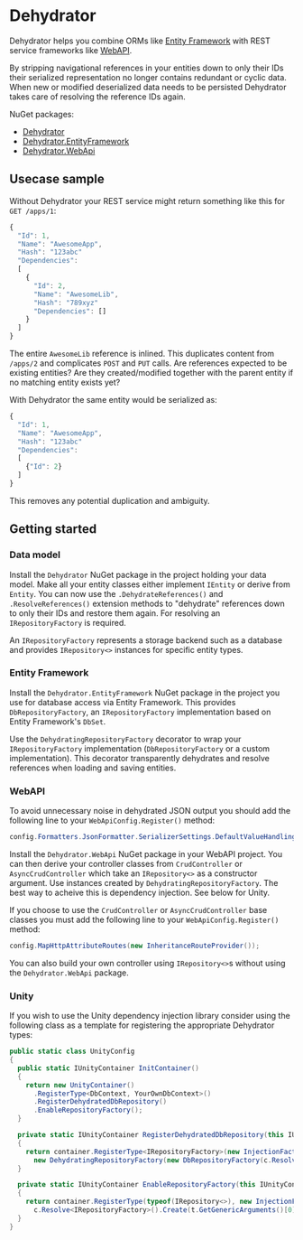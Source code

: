 # Dehydrator

Dehydrator helps you combine ORMs like [Entity Framework](https://msdn.microsoft.com/data/ef.aspx) with REST service frameworks like [WebAPI](http://www.asp.net/web-api).

By stripping navigational references in your entities down to only their IDs their serialized representation no longer contains redundant or cyclic data. When new or modified deserialized data needs to be persisted Dehydrator takes care of resolving the reference IDs again.

NuGet packages:
* [Dehydrator](https://www.nuget.org/packages/Dehydrator/)
* [Dehydrator.EntityFramework](https://www.nuget.org/packages/Dehydrator.EntityFramework/)
* [Dehydrator.WebApi](https://www.nuget.org/packages/Dehydrator.WebApi/)


## Usecase sample

Without Dehydrator your REST service might return something like this for `GET /apps/1`:
```javascript
{
  "Id": 1,
  "Name": "AwesomeApp",
  "Hash": "123abc"
  "Dependencies":
  [
    {
      "Id": 2,
      "Name": "AwesomeLib",
      "Hash": "789xyz"
      "Dependencies": []
    }
  ]
}
```
The entire `AwesomeLib` reference is inlined. This duplicates content from `/apps/2` and complicates `POST` and `PUT` calls. Are references expected to be existing entities? Are they created/modified together with the parent entity if no matching entity exists yet?

With Dehydrator the same entity would be serialized as:
```javascript
{
  "Id": 1,
  "Name": "AwesomeApp",
  "Hash": "123abc"
  "Dependencies":
  [
    {"Id": 2}
  ]
}
```
This removes any potential duplication and ambiguity.


## Getting started

### Data model
Install the `Dehydrator` NuGet package in the project holding your data model. Make all your entity classes either implement `IEntity` or derive from `Entity`. You can now use the `.DehydrateReferences()` and `.ResolveReferences()` extension methods to "dehydrate" references down to only their IDs and restore them again. For resolving an `IRepositoryFactory` is required.

An `IRepositoryFactory` represents a storage backend such as a database and provides `IRepository<>` instances for specific entity types.

### Entity Framework
Install the `Dehydrator.EntityFramework` NuGet package in the project you use for database access via Entity Framework. This provides `DbRepositoryFactory`, an `IRepositoryFactory` implementation based on Entity Framework's `DbSet`.

Use the `DehydratingRepositoryFactory` decorator to wrap your `IRepositoryFactory` implementation (`DbRepositoryFactory` or a custom implementation). This decorator transparently dehydrates and resolve references when loading and saving entities.

### WebAPI
To avoid unnecessary noise in dehydrated JSON output you should add the following line to your `WebApiConfig.Register()` method:
```cs
config.Formatters.JsonFormatter.SerializerSettings.DefaultValueHandling = DefaultValueHandling.Ignore;
```

Install the `Dehydrator.WebApi` NuGet package in your WebAPI project. You can then derive your controller classes from `CrudController` or `AsyncCrudController` which take an `IRepository<>` as a constructor argument. Use instances created by `DehydratingRepositoryFactory`. The best way to acheive this is dependency injection. See below for Unity.

If you choose to use the `CrudController` or `AsyncCrudController` base classes you must add the following line to your `WebApiConfig.Register()` method:
```cs
config.MapHttpAttributeRoutes(new InheritanceRouteProvider());
```

You can also build your own controller using `IRepository<>`s without using the `Dehydrator.WebApi` package.

### Unity
If you wish to use the Unity dependency injection library consider using the following class as a template for registering the appropriate Dehydrator types:
```cs
public static class UnityConfig
{
  public static IUnityContainer InitContainer()
  {
    return new UnityContainer()
      .RegisterType<DbContext, YourOwnDbContext>()
      .RegisterDehydratedDbRepository()
      .EnableRepositoryFactory();
  }

  private static IUnityContainer RegisterDehydratedDbRepository(this IUnityContainer container)
  {
    return container.RegisterType<IRepositoryFactory>(new InjectionFactory(c =>
      new DehydratingRepositoryFactory(new DbRepositoryFactory(c.Resolve<DbContext>()))));
  }

  private static IUnityContainer EnableRepositoryFactory(this IUnityContainer container)
  {
    return container.RegisterType(typeof(IRepository<>), new InjectionFactory((c, t, s) =>
      c.Resolve<IRepositoryFactory>().Create(t.GetGenericArguments()[0])));
  }
}
```
